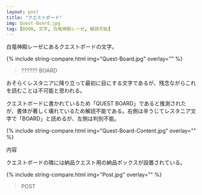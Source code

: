 ```yaml
---
layout: post
title: "クエストボード"
img: Quest-Board.jpg
tag: [DDON, 文字, 白竜神殿レーゼ, 解読不能]
---
```


白竜神殿レーゼにあるクエストボードの文字。

{% include string-compare.html img="Quest-Board.jpg" overlay="" %}

> ?????? BOARD

おそらくレスタニアに降り立って最初に目にする文字であるが、残念ながらこれを読むことは不可能と思われる。

クエストボードに書かれているため「QUEST BOARD」であると推測されたが、書体が著しく壊れているため解読不能である。右側は辛うじてレスタニア文字で「BOARD」と読めるが、左側は判別不能。



{% include string-compare.html img="Quest-Board-Content.jpg" overlay="" %}

内容



クエストボードの隣には納品クエスト用の納品ボックスが設置されている。

{% include string-compare.html img="Post.jpg" overlay="" %}

> POST

